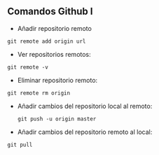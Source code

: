 ## Comandos Github I ##

* Añadir repositorio remoto

 `git remote add origin url`

* Ver repositorios remotos:

 `git remote -v`

* Eliminar repositorio remoto:

 `git remote rm origin`

* Añadir cambios del repositorio local al remoto:

  `git push -u origin master`

* Añadir cambios del repositorio remoto al local:

 `git pull`



